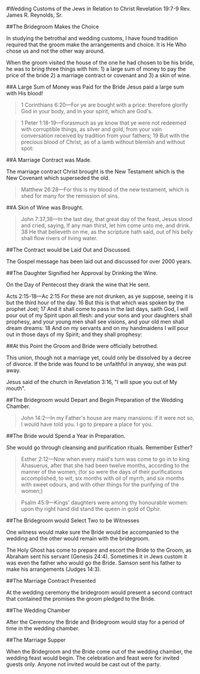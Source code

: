 #Wedding Customs of the Jews in Relation to Christ
Revelation 19:7-9
Rev. James R. Reynolds, Sr.

##The Bridegroom Makes the Choice

In studying the betrothal and wedding customs, I have found tradition required that the groom make the arrangements and choice. It is He Who chose us and not the other way around. 

When the groom visited the house of the one he had chosen to be his bride, he was to bring three things with him: 1) a large sum of money to pay the price of the bride 2) a marriage contract or covenant and 3) a skin of wine.

##A Large Sum of Money was Paid for the Bride
Jesus paid a large sum with His blood!

>1 Corinthians 6:20&mdash;For ye are bought with a price: therefore glorify God in your body, and in your spirit, which are God's.

<!---->

>1 Peter 1:18-19&mdash;Forasmuch as ye know that ye were not redeemed with corruptible things, as silver and gold, from your vain conversation received by tradition from your fathers; 19 But with the precious blood of Christ, as of a lamb without blemish and without spot:

##A Marriage Contract was Made.

The marriage contract Christ brought is the New Testament which is the New Covenant which superseded the old.

>Matthew 26:28&mdash;For this is my blood of the new testament, which is shed for many for the remission of sins.

##A Skin of Wine was Brought.

> John 7:37,38&mdash;In the last day, that great day of the feast, Jesus stood and cried, saying, If any man thirst, let him come unto me, and drink. 38 He that believeth on me, as the scripture hath said, out of his belly shall flow rivers of living water.

##The Contract would be Laid Out and Discussed.

The Gospel message has been laid out and discussed for over 2000 years.

##The Daughter Signified her Approval by Drinking the Wine.

On the Day of Pentecost they drank the wine that He sent.

Acts 2:15-18&mdash;Ac 2:15 For these are not drunken, as ye suppose, seeing it is but the third hour of the day. 16 But this is that which was spoken by the prophet Joel; 17 And it shall come to pass in the last days, saith God, I will pour out of my Spirit upon all flesh: and your sons and your daughters shall prophesy, and your young men shall see visions, and your old men shall dream dreams: 18 And on my servants and on my handmaidens I will pour out in those days of my Spirit; and they shall prophesy:

##At this Point the Groom and Bride were officially betrothed.

This union, though not a marriage yet, could only be dissolved by a decree of divorce. If the bride was found to be unfaithful in anyway, she was put away.

Jesus said of the church in Revelation 3:16, "I will spue you out of My mouth".

##The Bridegroom would Depart and Begin Preparation of the Wedding Chamber.

> John 14:2&mdash;In my Father's house are many mansions: if it were not so, I would have told you. I go to prepare a place for you.

##The Bride would Spend a Year in Preparation.

She would go through cleansing and purification rituals. Remember Esther?

>Esther 2:12&mdash;Now when every maid's turn was come to go in to king Ahasuerus, after that she had been twelve months, according to the manner of the women, (for so were the days of their purifications accomplished, to wit, six months with oil of myrrh, and six months with sweet odours, and with other things for the purifying of the women;)

<!---->

>Psalm 45:9&mdash;Kings' daughters were among thy honourable women: upon thy right hand did stand the queen in gold of Ophir.

##The Bridegroom would Select Two to be Witnesses

One witness would make sure the Bride would be accompanied to the wedding and the other would remain with the bridegroom.

The Holy Ghost has come to prepare and escort the Bride to the Groom, as Abraham sent his servant (Genesis 24:4). Sometimes it in Jews custom it was even the father who would go the Bride. Samson sent his father to make his arrangements (Judges 14:3). 

##The Marriage Contract Presented

At the wedding ceremony the bridegroom would present a second contract that contained the promises the groom pledged to the Bride.

##The Wedding Chamber

After the Ceremony the Bride and Bridegroom would stay for a period of time in the wedding chamber.

##The Marriage Supper

When the Bridegroom and the Bride come out of the wedding chamber, the wedding feast would begin. The celebration and feast were for invited guests only. Anyone not invited would be cast out of the party.